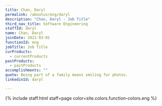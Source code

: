 ```yaml
---
title: Chan, Daryl
permalink: /aboutus/eng/daryl
description: "Chan, Daryl - Job Title"
third_nav_title: Software Engineering
staffId: daryl
name: Chan, Daryl
joinDate: 2022-03-01
functionId: eng
jobTitle: Job Title
curProducts:
  - currentProducts
pastProducts:
  - pastProducts
accomplishments: ""
quote: Being part of a family means smiling for photos.
linkedinId: daryl

---
```


{% include staff.html staff=page color=site.colors.function-colors.eng %}
